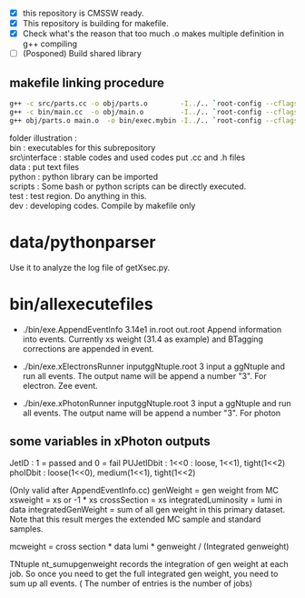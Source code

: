 - [x] this repository is CMSSW ready.
- [x] This repository is building for makefile.
- [x] Check what's the reason that too much .o makes multiple definition in g++ compiling
- [ ] (Posponed) Build shared library

## makefile linking procedure
``` bash
g++ -c src/parts.cc -o obj/parts.o        -I../.. `root-config --cflags --libs`
g++ -c bin/main.cc  -o obj/main.o         -I../.. `root-config --cflags --libs`
g++ obj/parts.o main.o  -o bin/exec.mybin -I../.. `root-config --cflags --libs`
```


folder illustration : <br/>
bin           : executables for this subrepository<br/>
src\interface : stable codes and used codes put .cc and .h files<br/>
data          : put text files<br/>
python        : python library can be imported<br/>
scripts       : Some bash or python scripts can be directly executed.<br/>
test          : test region. Do anything in this.<br/>
dev           : developing codes. Compile by makefile only<br/>

# data/pythonparser
Use it to analyze the log file of getXsec.py.

# bin/allexecutefiles
* ./bin/exe.AppendEventInfo 3.14e1 in.root out.root
Append information into events. Currently xs weight (31.4 as example) and BTagging corrections are appended in event.

* ./bin/exe.xElectronsRunner inputggNtuple.root 3
input a ggNtuple and run all events. The output name will be append a number "3". For electron. Zee event.
* ./bin/exe.xPhotonRunner inputggNtuple.root 3
input a ggNtuple and run all events. The output name will be append a number "3". For photon

## some variables in xPhoton outputs
JetID : 1 = passed and 0 = fail
PUJetIDbit : 1<<0 : loose, 1<<1), tight(1<<2)
phoIDbit : loose(1<<0), medium(1<<1), tight(1<<2)

(Only valid after AppendEventInfo.cc)
genWeight = gen weight from MC
xsweight = xs or -1 * xs
crossSection = xs
integratedLuminosity = lumi in data
integratedGenWeight = sum of all gen weight in this primary dataset. Note that this result merges the extended MC sample and standard samples.

mcweight = cross section * data lumi * genweight / (Integrated genweight)


TNtuple nt_sumupgenweight records the integration of gen weight at each job. So once you need to get the full integrated gen weight, you need to sum up all events. ( The number of entries is the number of jobs)

